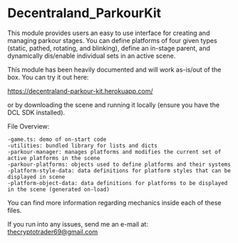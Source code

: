 # Decentraland_ParkourKit

This module provides users an easy to use interface for creating and managing parkour stages. You can define platforms of four given types (static, pathed, rotating, and blinking), define an in-stage parent, and dynamically dis/enable individual sets in an active scene.

This module has been heavily documented and will work as-is/out of the box. You can try it out here:

https://decentraland-parkour-kit.herokuapp.com/

or by downloading the scene and running it locally (ensure you have the DCL SDK installed).

File Overview:

	-game.ts: demo of on-start code
	-utilities: bundled library for lists and dicts
	-parkour-manager: manages platforms and modifies the current set of active platforms in the scene
	-parkour-platforms: objects used to define platforms and their systems
	-platform-style-data: data definitions for platform styles that can be displayed in scene
	-platform-object-data: data definitions for platforms to be displayed in the scene (generated on-load)

You can find more information regarding mechanics inside each of these files.

If you run into any issues, send me an e-mail at: 
  thecryptotrader69@gmail.com
